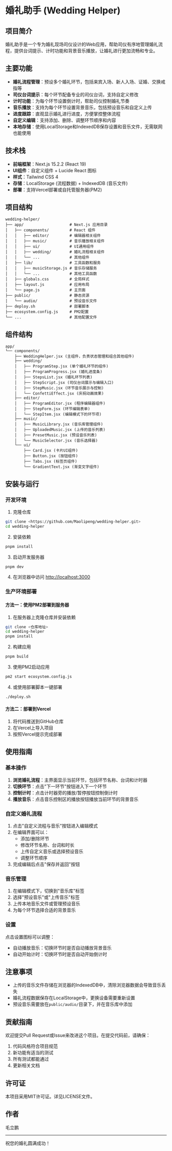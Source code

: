 # 婚礼助手 (Wedding Helper)

## 项目简介

婚礼助手是一个专为婚礼现场司仪设计的Web应用，帮助司仪有序地管理婚礼流程，提供台词提示、计时功能和背景音乐播放，让婚礼进行更加流畅和专业。

## 主要功能

- **婚礼流程管理**：预设多个婚礼环节，包括来宾入场、新人入场、证婚、交换戒指等
- **司仪台词提示**：每个环节配备专业的司仪台词，支持自定义修改
- **计时功能**：为每个环节设置倒计时，帮助司仪控制婚礼节奏
- **音乐播放**：支持为每个环节设置背景音乐，包括预设音乐和自定义上传
- **进度跟踪**：直观显示婚礼进行进度，方便掌控整体流程
- **自定义编辑**：支持添加、删除、调整环节顺序和内容
- **本地存储**：使用LocalStorage和IndexedDB保存设置和音乐文件，无需联网也能使用

## 技术栈

- **前端框架**：Next.js 15.2.2 (React 19)
- **UI组件**：自定义组件 + Lucide React 图标
- **样式**：Tailwind CSS 4
- **存储**：LocalStorage (流程数据) + IndexedDB (音乐文件)
- **部署**：支持Vercel部署或自托管服务器(PM2)

## 项目结构

```
wedding-helper/
├── app/                    # Next.js 应用目录
│   ├── components/         # React 组件
│   │   ├── editor/         # 编辑器相关组件
│   │   ├── music/          # 音乐播放相关组件
│   │   ├── ui/             # UI通用组件
│   │   ├── wedding/        # 婚礼流程相关组件
│   │   └── ...             # 其他组件
│   ├── lib/                # 工具函数和服务
│   │   ├── musicStorage.js # 音乐存储服务
│   │   └── ...             # 其他工具函数
│   ├── globals.css         # 全局样式
│   ├── layout.js           # 应用布局
│   └── page.js             # 主页面
├── public/                 # 静态资源
│   └── audio/              # 预设音乐文件
├── deploy.sh               # 部署脚本
├── ecosystem.config.js     # PM2配置
└── ...                     # 其他配置文件
```

## 组件结构
```
app/
└── components/
    ├── WeddingHelper.jsx (主组件，负责状态管理和组合其他组件)
    ├── wedding/
    │   ├── ProgramStep.jsx (单个婚礼环节的组件)
    │   ├── ProgramProgress.jsx (婚礼进度条)
    │   ├── StepsList.jsx (婚礼环节列表)
    │   ├── StepScript.jsx (司仪台词展示与编辑入口)
    │   ├── StepMusic.jsx (环节音乐展示与控制)
    │   └── ConfettiEffect.jsx (庆祝动画效果)
    ├── editor/
    │   ├── ProgramEditor.jsx (程序编辑器组件)
    │   ├── StepForm.jsx (环节编辑表单)
    │   └── StepItem.jsx (编辑模式下的环节项)
    ├── music/
    │   ├── MusicLibrary.jsx (音乐库管理组件)
    │   ├── UploadedMusic.jsx (上传的音乐列表)
    │   ├── PresetMusic.jsx (预设音乐列表) 
    │   └── MusicSelector.jsx (音乐选择器)
    └── ui/
        ├── Card.jsx (卡片UI组件)
        ├── Button.jsx (按钮组件)
        ├── Tabs.jsx (标签页组件)
        └── GradientText.jsx (渐变文字组件)
```

## 安装与运行

### 开发环境

1. 克隆仓库
```bash
git clone <https://github.com/Maolipeng/wedding-helper.git>
cd wedding-helper
```

2. 安装依赖
```bash
pnpm install
```

3. 启动开发服务器
```bash
pnpm dev
```

4. 在浏览器中访问 [http://localhost:3000](http://localhost:3000)

### 生产环境部署

#### 方法一：使用PM2部署到服务器

1. 在服务器上克隆仓库并安装依赖
```bash
git clone <仓库地址>
cd wedding-helper
pnpm install
```

2. 构建应用
```bash
pnpm build
```

3. 使用PM2启动应用
```bash
pm2 start ecosystem.config.js
```

4. 或使用部署脚本一键部署
```bash
./deploy.sh
```

#### 方法二：部署到Vercel

1. 将代码推送到GitHub仓库
2. 在Vercel上导入项目
3. 按照Vercel提示完成部署

## 使用指南

### 基本操作

1. **浏览婚礼流程**：主界面显示当前环节，包括环节名称、台词和计时器
2. **切换环节**：点击"下一环节"按钮进入下一个环节
3. **控制计时**：点击计时器旁的播放/暂停按钮控制倒计时
4. **播放音乐**：点击音乐控制区的播放按钮播放当前环节的背景音乐

### 自定义婚礼流程

1. 点击"自定义流程与音乐"按钮进入编辑模式
2. 在编辑界面可以：
   - 添加/删除环节
   - 修改环节名称、台词和时长
   - 上传自定义音乐或选择预设音乐
   - 调整环节顺序
3. 完成编辑后点击"保存并返回"按钮

### 音乐管理

1. 在编辑模式下，切换到"音乐库"标签
2. 选择"预设音乐"或"上传音乐"标签
3. 上传本地音乐文件或管理预设音乐
4. 为每个环节选择合适的背景音乐

### 设置

点击设置图标可以调整：
- 自动播放音乐：切换环节时是否自动播放背景音乐
- 自动开始计时：切换环节时是否自动开始倒计时

## 注意事项

- 上传的音乐文件存储在浏览器的IndexedDB中，清除浏览器数据会导致音乐丢失
- 婚礼流程数据保存在LocalStorage中，更换设备需要重新设置
- 预设音乐需要放在`public/audio/`目录下，并在音乐库中添加

## 贡献指南

欢迎提交Pull Request或Issue来改进这个项目。在提交代码前，请确保：

1. 代码风格符合项目规范
2. 新功能有适当的测试
3. 所有测试都能通过
4. 更新相关文档

## 许可证

本项目采用MIT许可证。详见LICENSE文件。

## 作者

毛立鹏

---

祝您的婚礼圆满成功！